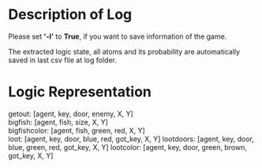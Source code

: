 # Description of Log

Please set **'-l'** to **True**, if you want to save information of the game.

The extracted logic state, all atoms and its probability are automatically saved in last csv file at log folder.


# Logic Representation

getout: [agent, key, door, enemy, X, Y]  
bigfish: [agent, fish, size, X, Y]  
bigfishcolor: [agent, fish, green, red, X, Y]  
loot: [agent, key, door, blue, red, got_key, X, Y] 
lootdoors:   [agent, key, door, blue, green, red, got_key, X, Y]
lootcolor: [agent, key, door, green, brown, got_key, X, Y]  